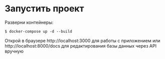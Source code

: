 # Запустить проект
Разверни контейнеры:
```
$ docker-compose up -d --build
```
Открой в браузере http://localhost:3000 для работы с приложением или http://localhost:8000/docs для редактирования базы данных через API вручную